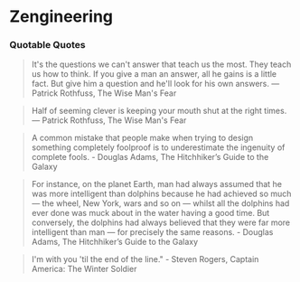 # Zengineering

### Quotable Quotes
> It's the questions we can't answer that teach us the most. They teach us how to think. If you give a man an answer, all he gains is a little fact. But give him a question and he'll look for his own answers. ― Patrick Rothfuss, The Wise Man's Fear 

> Half of seeming clever is keeping your mouth shut at the right times. ― Patrick Rothfuss, The Wise Man's Fear 

> A common mistake that people make when trying to design something completely foolproof is to underestimate the ingenuity of complete fools. - Douglas Adams, The Hitchhiker’s Guide to the Galaxy

> For instance, on the planet Earth, man had always assumed that he was more intelligent than dolphins because he had achieved so much — the wheel, New York, wars and so on — whilst all the dolphins had ever done was muck about in the water having a good time. But conversely, the dolphins had always believed that they were far more intelligent than man — for precisely the same reasons. - Douglas Adams, The Hitchhiker’s Guide to the Galaxy

> I'm with you 'til the end of the line." - Steven Rogers, Captain America: The Winter Soldier
